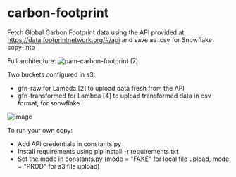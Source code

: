 # carbon-footprint
Fetch Global Carbon Footprint data using the API provided at https://data.footprintnetwork.org/#/api and save as .csv for Snowflake copy-into

Full architecture:
![pam-carbon-footprint (7)](https://user-images.githubusercontent.com/1748668/221438730-bc347766-f62c-4e27-83b8-d14bb32d5881.jpg)

Two buckets configured in s3:
- gfn-raw for Lambda [2] to upload data fresh from the API
- gfn-transformed for Lambda [4] to upload transformed data in csv format, for snowflake

![image](https://user-images.githubusercontent.com/1748668/221438437-a49ac438-8673-4df5-bcb2-c0251d1f19a7.png)


To run your own copy:
- Add API credentials in constants.py
- Install requirements using pip install -r requirements.txt
- Set the mode in constants.py (mode = "FAKE" for local file upload, mode = "PROD" for s3 file upload)
